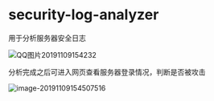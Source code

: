 # security-log-analyzer
用于分析服务器安全日志

![QQ图片20191109154232](http://file.dsb.ink/QQ图片20191109154232.png)

分析完成之后可进入网页查看服务器登录情况，判断是否被攻击

![image-20191109154507516](http://file.dsb.ink/image-20191109154507516.png)
